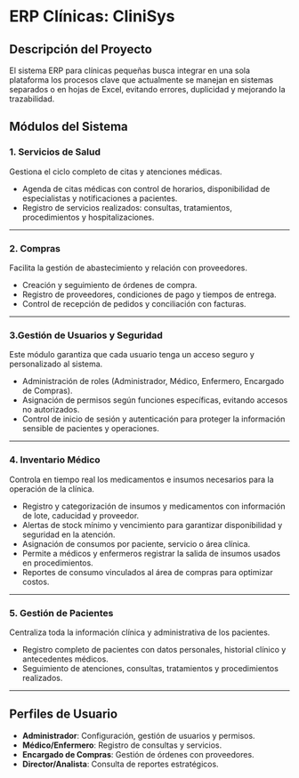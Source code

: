 # ERP Clínicas: CliniSys

## Descripción del Proyecto
El sistema ERP para clínicas pequeñas busca integrar en una sola plataforma los procesos clave que actualmente se manejan en sistemas separados o en hojas de Excel, evitando errores, duplicidad y mejorando la trazabilidad.

## Módulos del Sistema  

### 1. Servicios de Salud  
Gestiona el ciclo completo de citas y atenciones médicas.  
- Agenda de citas médicas con control de horarios, disponibilidad de especialistas y notificaciones a pacientes.  
- Registro de servicios realizados: consultas, tratamientos, procedimientos y hospitalizaciones. 

---
### 2. Compras  
Facilita la gestión de abastecimiento y relación con proveedores.  
- Creación y seguimiento de órdenes de compra.  
- Registro de proveedores, condiciones de pago y tiempos de entrega.  
- Control de recepción de pedidos y conciliación con facturas.  

---

### 3.Gestión de Usuarios y Seguridad  
Este módulo garantiza que cada usuario tenga un acceso seguro y personalizado al sistema.  
- Administración de roles (Administrador, Médico, Enfermero, Encargado de Compras).  
- Asignación de permisos según funciones específicas, evitando accesos no autorizados.  
- Control de inicio de sesión y autenticación para proteger la información sensible de pacientes y operaciones.  

---
### 4.  Inventario Médico  
Controla en tiempo real los medicamentos e insumos necesarios para la operación de la clínica.  
- Registro y categorización de insumos y medicamentos con información de lote, caducidad y proveedor.  
- Alertas de stock mínimo y vencimiento para garantizar disponibilidad y seguridad en la atención.  
- Asignación de consumos por paciente, servicio o área clínica.  
- Permite a médicos y enfermeros registrar la salida de insumos usados en procedimientos.  
- Reportes de consumo vinculados al área de compras para optimizar costos.  
 
---

### 5. Gestión de Pacientes  
Centraliza toda la información clínica y administrativa de los pacientes.  
- Registro completo de pacientes con datos personales, historial clínico y antecedentes médicos.  
- Seguimiento de atenciones, consultas, tratamientos y procedimientos realizados.  

---


## Perfiles de Usuario
- **Administrador**: Configuración, gestión de usuarios y permisos.  
- **Médico/Enfermero**: Registro de consultas y servicios.  
- **Encargado de Compras**: Gestión de órdenes con proveedores.  
- **Director/Analista**: Consulta de reportes estratégicos.  
